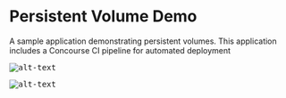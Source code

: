 
Persistent Volume Demo
=============

A sample application demonstrating persistent volumes.  This application includes a Concourse CI pipeline for automated deployment

<kbd>![alt-text](https://github.com/azwickey-pivotal/volume-demo/blob/master/ci.png)</kbd>

<kbd>![alt-text](https://github.com/azwickey-pivotal/volume-demo/blob/master/app.png)</kbd>
